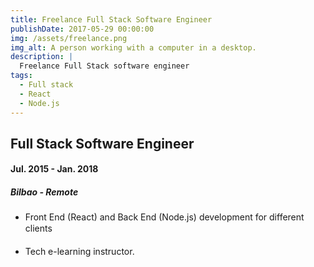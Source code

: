 ```yaml
---
title: Freelance Full Stack Software Engineer
publishDate: 2017-05-29 00:00:00
img: /assets/freelance.png
img_alt: A person working with a computer in a desktop.
description: |
  Freelance Full Stack software engineer
tags:
  - Full stack
  - React
  - Node.js
---
```


## Full Stack Software Engineer

#### Jul. 2015 - Jan. 2018

##### Bilbao - Remote

- ­Front End (React) and Back End (Node.js) development for different clients ­

- Tech e-learning instructor.
